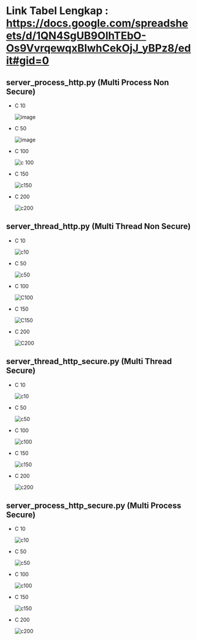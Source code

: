 # Link Tabel Lengkap : https://docs.google.com/spreadsheets/d/1QN4SgUB9OIhTEbO-Os9VvrqewqxBIwhCekOjJ_yBPz8/edit#gid=0

## server_process_http.py (Multi Process Non Secure)
- C 10
  
  ![image](https://github.com/hnazila71/Progjar-ETS/assets/114125438/5c9a9fe8-5269-4f22-bf34-1b8863538c65)
  
- C 50
  
  ![image](https://github.com/hnazila71/Progjar-ETS/assets/114125438/b6cbbdfd-e5db-40f8-9bc5-ecf21d0259f2)
  
- C 100

  ![c 100](https://github.com/hnazila71/Progjar-ETS/assets/114125438/906cf410-cff5-41d6-94ac-5af41e678b2d)

- C 150

  ![c150](https://github.com/hnazila71/Progjar-ETS/assets/114125438/50987b01-8aa3-4136-8055-6b0b4a01082a)

- C 200

  ![c200](https://github.com/hnazila71/Progjar-ETS/assets/114125438/e5799312-c114-41cc-85e9-d8c3700d7b1c)

## server_thread_http.py (Multi Thread Non Secure)
- C 10

  ![c10](https://github.com/hnazila71/Progjar-ETS/assets/114125438/d2af15d4-9377-4169-bbb3-4693b5a156b1)

- C 50

  ![c50](https://github.com/hnazila71/Progjar-ETS/assets/114125438/49c8ff95-646d-4bee-83d4-795f50634776)

- C 100

  ![C100](https://github.com/hnazila71/Progjar-ETS/assets/114125438/72495ff0-aec6-497c-94b3-395f1ab429e8)

- C 150

  ![C150](https://github.com/hnazila71/Progjar-ETS/assets/114125438/109a6c01-71d9-4002-aed4-fd2fc0cd6e20)

- C 200

  ![C200](https://github.com/hnazila71/Progjar-ETS/assets/114125438/234cee5e-e1bf-4122-abe0-c5e6f63786ba)


## server_thread_http_secure.py (Multi Thread Secure)
- C 10

  ![c10](https://github.com/hnazila71/Progjar-ETS/assets/114125438/0a07fa81-43f2-4f4d-8aff-4b24b882a1f9)

- C 50

  ![c50](https://github.com/hnazila71/Progjar-ETS/assets/114125438/01dcec82-9a51-48d0-8584-641470fb888e)

- C 100

  ![c100](https://github.com/hnazila71/Progjar-ETS/assets/114125438/f9e5157a-1976-4070-97a8-e3ff137bdca9)

- C 150

  ![c150](https://github.com/hnazila71/Progjar-ETS/assets/114125438/5f8c7c34-447d-4a6d-b73b-ba6768eb151e)
  
- C 200
  
  ![c200](https://github.com/hnazila71/Progjar-ETS/assets/114125438/ca60d205-23ba-4749-afe1-91382ffcfb0b)


## server_process_http_secure.py (Multi Process Secure)
- C 10

  ![c10](https://github.com/hnazila71/Progjar-ETS/assets/114125438/a0111b88-8bd3-4206-b6b1-8a0bf624d199)

- C 50
  
  ![c50](https://github.com/hnazila71/Progjar-ETS/assets/114125438/c3ed9781-d322-4a23-9df4-c88befcadd22)
  
- C 100

  ![c100](https://github.com/hnazila71/Progjar-ETS/assets/114125438/5f8a630c-f2a1-457e-92e0-7e0ee50e9cf2)

- C 150

  ![c150](https://github.com/hnazila71/Progjar-ETS/assets/114125438/4486f659-1a71-4960-a026-a089c4805399)
  
- C 200

  ![c200](https://github.com/hnazila71/Progjar-ETS/assets/114125438/f723e878-d005-40bf-8f08-12b0217fdf88)



  

